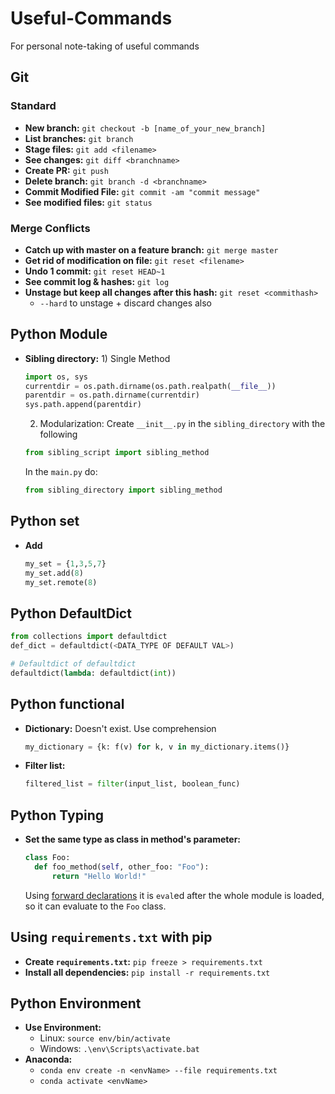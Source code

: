 # Useful-Commands
For personal note-taking of useful commands

## Git
### Standard
- **New branch:** `git checkout -b [name_of_your_new_branch]`
- **List branches:** `git branch`
- **Stage files:** `git add <filename>`
- **See changes:** `git diff <branchname>`
- **Create PR:** `git push` 
- **Delete branch:** `git branch -d <branchname>`
- **Commit Modified File:** `git commit -am "commit message"`
- **See modified files:** `git status`


### Merge Conflicts
- **Catch up with master on a feature branch:** `git merge master`
- **Get rid of modification on file:** `git reset <filename>`
- **Undo 1 commit:** `git reset HEAD~1`
- **See commit log & hashes:** `git log`
- **Unstage but keep all changes after this hash:** `git reset <commithash>`
  - `--hard` to unstage + discard changes also

## Python Module
- **Sibling directory:** 1) Single Method
  ```python
  import os, sys
  currentdir = os.path.dirname(os.path.realpath(__file__))
  parentdir = os.path.dirname(currentdir)
  sys.path.append(parentdir) 
  ```

  2) Modularization: Create `__init__.py` in the `sibling_directory` with the following
  ```python
  from sibling_script import sibling_method
  ```
  In the `main.py` do:
  ```python
  from sibling_directory import sibling_method
  ```

## Python set
- **Add**
  ```python
  my_set = {1,3,5,7}
  my_set.add(8)
  my_set.remote(8)
  ```

## Python DefaultDict
```python
from collections import defaultdict
def_dict = defaultdict(<DATA_TYPE OF DEFAULT VAL>)

# Defaultdict of defaultdict
defaultdict(lambda: defaultdict(int))
```

## Python functional
- **Dictionary:** Doesn't exist. Use comprehension
  ```python
  my_dictionary = {k: f(v) for k, v in my_dictionary.items()}
  ```
- **Filter list:** 
  ```python
  filtered_list = filter(input_list, boolean_func)
  ```

## Python Typing
- **Set the same type as class in method's parameter:** 
  ```python
  class Foo:
    def foo_method(self, other_foo: "Foo"):
        return "Hello World!"
  ```
  Using [forward declarations](https://peps.python.org/pep-0484/#forward-references) it is `eval`ed after the whole module is loaded, so it can evaluate to the `Foo` class.

## Using `requirements.txt` with pip

- **Create `requirements.txt`:** `pip freeze > requirements.txt` 
- **Install all dependencies:** `pip install -r requirements.txt`

## Python Environment
- **Use Environment:** 
  - Linux: `source env/bin/activate`
  - Windows: `.\env\Scripts\activate.bat`
- **Anaconda:**
  - `conda env create -n <envName> --file requirements.txt`
  - `conda activate <envName>`
